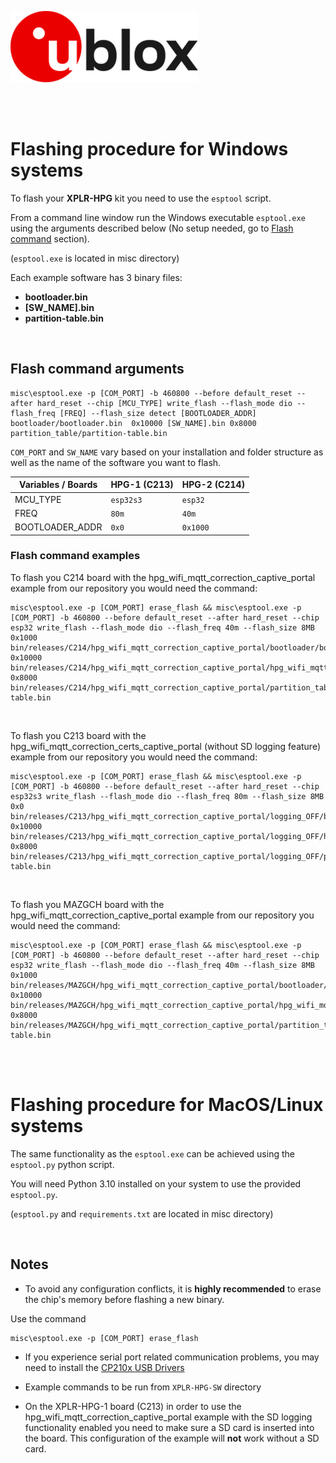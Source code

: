 ![u-blox](./../media/shared/logos/ublox_logo.jpg)

<br>
<br>

# Flashing procedure for Windows systems

To flash your **XPLR-HPG** kit you need to use the `esptool` script.

From a command line window run the Windows executable `esptool.exe` using the arguments described below (No setup needed, go to [Flash command](#flash-command-examples) section).

(`esptool.exe` is located in misc directory)


Each example software has 3 binary files:

- **bootloader.bin**
- **\[SW_NAME\].bin**
- **partition-table.bin**


<br>

## Flash command arguments


```
misc\esptool.exe -p [COM_PORT] -b 460800 --before default_reset --after hard_reset --chip [MCU_TYPE] write_flash --flash_mode dio --flash_freq [FREQ] --flash_size detect [BOOTLOADER_ADDR] bootloader/bootloader.bin  0x10000 [SW_NAME].bin 0x8000 partition_table/partition-table.bin
```

 `COM_PORT` and `SW_NAME` vary based on your installation and folder structure as well as the name of the software you want to flash.

|Variables / Boards  |HPG-1 (C213)                   |HPG-2 (C214)                 |
|--------------------|-------------------------------|-----------------------------|
|MCU_TYPE            |`esp32s3`                      |`esp32`                      |
|FREQ                |`80m`                          |`40m`                        |
|BOOTLOADER_ADDR     |`0x0`                          |`0x1000`                     |

### Flash command examples


To flash you C214 board with the hpg_wifi_mqtt_correction_captive_portal example from our repository you would need the command:

```
misc\esptool.exe -p [COM_PORT] erase_flash && misc\esptool.exe -p [COM_PORT] -b 460800 --before default_reset --after hard_reset --chip esp32 write_flash --flash_mode dio --flash_freq 40m --flash_size 8MB 0x1000 bin/releases/C214/hpg_wifi_mqtt_correction_captive_portal/bootloader/bootloader.bin 0x10000 bin/releases/C214/hpg_wifi_mqtt_correction_captive_portal/hpg_wifi_mqtt_correction_captive_portal.bin 0x8000 bin/releases/C214/hpg_wifi_mqtt_correction_captive_portal/partition_table/partition-table.bin
```
<br>

To flash you C213 board with the hpg_wifi_mqtt_correction_certs_captive_portal (without SD logging feature) example from our repository you would need the command:

```
misc\esptool.exe -p [COM_PORT] erase_flash && misc\esptool.exe -p [COM_PORT] -b 460800 --before default_reset --after hard_reset --chip esp32s3 write_flash --flash_mode dio --flash_freq 80m --flash_size 8MB 0x0 bin/releases/C213/hpg_wifi_mqtt_correction_captive_portal/logging_OFF/bootloader/bootloader.bin 0x10000 bin/releases/C213/hpg_wifi_mqtt_correction_captive_portal/logging_OFF/hpg_wifi_mqtt_correction_captive_portal.bin 0x8000 bin/releases/C213/hpg_wifi_mqtt_correction_captive_portal/logging_OFF/partition_table/partition-table.bin
```
<br>

To flash you MAZGCH board with the hpg_wifi_mqtt_correction_captive_portal example from our repository you would need the command:

```
misc\esptool.exe -p [COM_PORT] erase_flash && misc\esptool.exe -p [COM_PORT] -b 460800 --before default_reset --after hard_reset --chip esp32 write_flash --flash_mode dio --flash_freq 40m --flash_size 8MB 0x1000 bin/releases/MAZGCH/hpg_wifi_mqtt_correction_captive_portal/bootloader/bootloader.bin 0x10000 bin/releases/MAZGCH/hpg_wifi_mqtt_correction_captive_portal/hpg_wifi_mqtt_correction_captive_portal.bin 0x8000 bin/releases/MAZGCH/hpg_wifi_mqtt_correction_captive_portal/partition_table/partition-table.bin
```
<br>
<br>


# Flashing procedure for MacOS/Linux systems

The same functionality as the `esptool.exe` can be achieved using the `esptool.py` python script.

You will need Python 3.10 installed on your system to use the provided `esptool.py`. 

(`esptool.py` and `requirements.txt` are located in misc directory)

<br>

## Notes

- To avoid any configuration conflicts, it is **highly recommended** to erase the chip's memory before flashing a new binary.

Use the command 
```
misc\esptool.exe -p [COM_PORT] erase_flash
``` 

- If you experience serial port related communication problems, you may need to install the [CP210x USB Drivers](https://www.silabs.com/developers/usb-to-uart-bridge-vcp-drivers?tab=overview)


- Example commands to be run from `XPLR-HPG-SW` directory

- On the XPLR-HPG-1 board (C213) in order to use the hpg_wifi_mqtt_correction_captive_portal example with the SD logging functionality enabled you need to make sure a SD card is inserted into the board. This configuration of the example will **not** work without a SD card.




